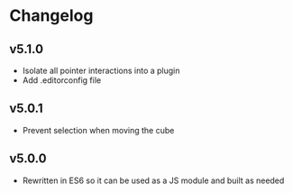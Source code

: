 Changelog
=========


v5.1.0
---
* Isolate all pointer interactions into a plugin
* Add .editorconfig file


v5.0.1
---
* Prevent selection when moving the cube


v5.0.0
---
* Rewritten in ES6 so it can be used as a JS module and built as needed
